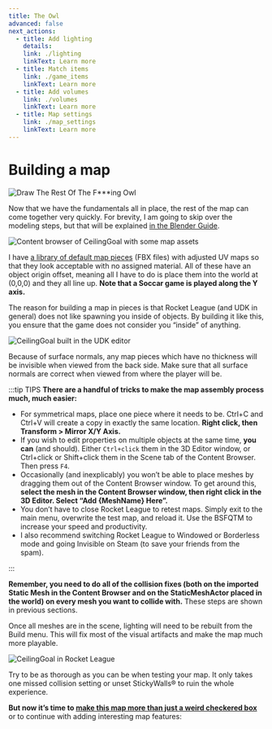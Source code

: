 ```yaml
---
title: The Owl
advanced: false
next_actions:
  - title: Add lighting
    details: 
    link: ./lighting
    linkText: Learn more
  - title: Match items
    link: ./game_items
    linkText: Learn more
  - title: Add volumes
    link: ./volumes
    linkText: Learn more
  - title: Map settings
    link: ./map_settings
    linkText: Learn more
---
```

# Building a map

![Draw The Rest Of The F***ing Owl](/images/udk/basics/how_to_draw_owl.png "How to make a Rocket League map in 3 minutes!")

Now that we have the fundamentals all in place, the rest of the map can come together very quickly. For brevity, I am going to skip over the modeling steps, but that will be explained [in the Blender Guide](../blender/blender.md).

![Content browser of CeilingGoal with some map assets](/images/udk/basics/ceilinggoal_assets.png "Boring old, lame old blue and white map pieces")

I have [a library of default map pieces](../../resources/downloads.md#free-3d-models) (FBX files) with adjusted UV maps so that they look acceptable with no assigned material. All of these have an object origin offset, meaning all I have to do is place them into the world at (0,0,0) and they all line up. **Note that a Soccar game is played along the Y axis.**

The reason for building a map in pieces is that Rocket League (and UDK in general) does not like spawning you inside of objects. By building it like this, you ensure that the game does not consider you “inside” of anything.

![CeilingGoal built in the UDK editor](/images/udk/basics/ceilinggoal_map_editor.png "That was easy!")

Because of surface normals, any map pieces which have no thickness will be invisible when viewed from the back side. Make sure that all surface normals are correct when viewed from where the player will be.

:::tip TIPS
**There are a handful of tricks to make the map assembly process much, much easier:**

* For symmetrical maps, place one piece where it needs to be. Ctrl+C and Ctrl+V will create a copy in exactly the same location. **Right click, then Transform > Mirror X/Y Axis.**
* If you wish to edit properties on multiple objects at the same time, **you can** (and should). Either `Ctrl+click` them in the 3D Editor window, or Ctrl+click or Shift+click them in the Scene tab of the Content Browser. Then press `F4`.
* Occasionally (and inexplicably) you won’t be able to place meshes by dragging them out of the Content Browser window. To get around this, **select the mesh in the Content Browser window, then right click in the 3D Editor. Select “Add {MeshName} Here”.**
* You don’t have to close Rocket League to retest maps. Simply exit to the main menu, overwrite the test map, and reload it. Use the BSFQTM to increase your speed and productivity.
* I also recommend switching Rocket League to Windowed or Borderless mode and going Invisible on Steam (to save your friends from the spam).

:::

**Remember, you need to do all of the collision fixes (both on the imported Static Mesh in the Content Browser and on the StaticMeshActor placed in the world) on every mesh you want to collide with.** These steps are shown in previous sections.

Once all meshes are in the scene, lighting will need to be rebuilt from the Build menu. This will fix most of the visual artifacts and make the map much more playable.

![CeilingGoal in Rocket League](/images/udk/basics/ceilinggoal_map_game.jpg "notbad_4_final_final.jpg")

Try to be as thorough as you can be when testing your map. It only takes one missed collision setting or unset StickyWalls® to ruin the whole experience.

**But now it’s time to [make this map more than just a weird checkered box](./materials)** or to continue with adding interesting map features:

<DocFeatures frontmatterKey="next_actions" />
